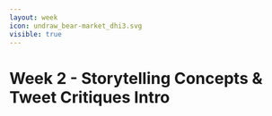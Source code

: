 ```yaml
---
layout: week
icon: undraw_bear-market_dhi3.svg
visible: true
---
```


# Week 2 - Storytelling Concepts & Tweet Critiques Intro


